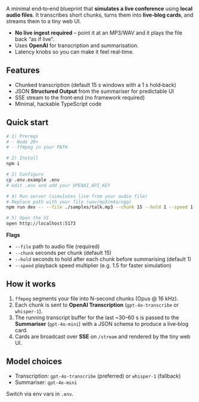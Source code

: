 A minimal end‑to‑end blueprint that **simulates a live conference** using **local audio files**. It transcribes short chunks, turns them into **live‑blog cards**, and streams them to a tiny web UI.

- **No live ingest required** – point it at an MP3/WAV and it plays the file back “as if live”.
- Uses **OpenAI** for transcription and summarisation.
- Latency knobs so you can make it feel real‑time.

## Features

- Chunked transcription (default 15 s windows with a 1 s hold‑back)
- JSON **Structured Output** from the summariser for predictable UI
- SSE stream to the front‑end (no framework required)
- Minimal, hackable TypeScript code

## Quick start

```bash
# 1) Prereqs
# - Node 20+
# - ffmpeg in your PATH

# 2) Install
npm i

# 3) Configure
cp .env.example .env
# edit .env and add your OPENAI_API_KEY

# 4) Run server (simulates live from your audio file)
# Replace path with your file (wav/mp3/m4a/ogg)
npm run dev -- --file ./samples/talk.mp3 --chunk 15 --hold 1 --speed 1.0

# 5) Open the UI
open http://localhost:5173
```

**Flags**
- `--file` path to audio file (required)
- `--chunk` seconds per chunk (default 15)
- `--hold` seconds to hold after each chunk before summarising (default 1)
- `--speed` playback speed multiplier (e.g. 1.5 for faster simulation)

## How it works

1) `ffmpeg` segments your file into N-second chunks (Opus @ 16 kHz).
2) Each chunk is sent to **OpenAI Transcription** (`gpt-4o-transcribe` or `whisper-1`).
3) The running transcript buffer for the last ~30–60 s is passed to the **Summariser** (`gpt-4o-mini`) with a JSON schema to produce a live‑blog card.
4) Cards are broadcast over **SSE** on `/stream` and rendered by the tiny web UI.

## Model choices

- Transcription: `gpt-4o-transcribe` (preferred) or `whisper-1` (fallback)
- Summariser: `gpt-4o-mini`

Switch via env vars in `.env`.
